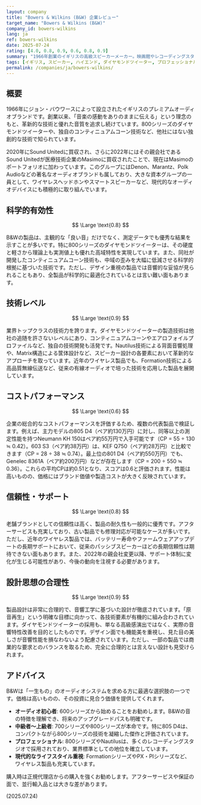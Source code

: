 ```yaml
---
layout: company
title: "Bowers & Wilkins (B&W) 企業レビュー"
target_name: "Bowers & Wilkins (B&W)"
company_id: bowers-wilkins
lang: ja
ref: bowers-wilkins
date: 2025-07-24
rating: [4.0, 0.8, 0.9, 0.6, 0.8, 0.9]
summary: "1966年創業のイギリスの高級スピーカーメーカー。映画館やレコーディングスタジオでの業務用から、高級オーディオファイル向けまで幅広い製品を展開。特に800シリーズのダイヤモンドツイーターは業界の象徴的存在。近年はワイヤレスヘッドホンやスマートスピーカーにも進出し、伝統的なオーディオブランドとしての地位を保ちながら現代的なライフスタイルにも対応している。"
tags: [イギリス, スピーカー, ハイエンド, ダイヤモンドツイーター, プロフェッショナル]
permalink: /companies/ja/bowers-wilkins/
---
```


## 概要

1966年にジョン・バウワースによって設立されたイギリスのプレミアムオーディオブランドです。創業以来、「音楽の感動をありのままに伝える」という理念のもと、革新的な技術と優れた音質を追求し続けています。800シリーズのダイヤモンドツイーターや、独自のコンティニュアムコーン技術など、他社にはない独創的な技術で知られています。

2020年にSound Unitedに買収され、さらに2022年にはその親会社であるSound Unitedが医療技術企業のMasimoに買収されたことで、現在はMasimoのポートフォリオに加わっています。このグループにはDenon、Marantz、Polk Audioなどの著名なオーディオブランドも属しており、大きな資本グループの一員として、ワイヤレスヘッドホンやスマートスピーカーなど、現代的なオーディオデバイスにも積極的に取り組んでいます。

## 科学的有効性

$$ \Large \text{0.8} $$

B&Wの製品は、主観的な「良い音」だけでなく、測定データでも優秀な結果を示すことが多いです。特に800シリーズのダイヤモンドツイーターは、その硬度と軽さから理論上も実測値上も優れた高域特性を実現しています。また、同社が開発したコンティニュアムコーン技術も、中域の歪みを大幅に低減させる科学的根拠に基づいた技術です。ただし、デザイン重視の製品では音響的な妥協が見られることもあり、全製品が科学的に最適化されているとは言い難い面もあります。

## 技術レベル

$$ \Large \text{0.9} $$

業界トップクラスの技術力を誇ります。ダイヤモンドツイーターの製造技術は他社の追随を許さないレベルにあり、コンティニュアムコーンやエアロフォイルプロファイルなど、独自の技術開発も活発です。Nautilus技術による背面音響処理や、Matrix構造による筐体設計など、スピーカー設計の各要素において革新的なアプローチを取っています。近年のワイヤレス製品でも、Formation技術による高品質無線伝送など、従来の有線オーディオで培った技術を応用した製品を展開しています。

## コストパフォーマンス

$$ \Large \text{0.6} $$

企業の総合的なコストパフォーマンスを評価するため、複数の代表製品で検証します。例えば、主力モデルの805 D4（ペア約130万円）に対し、同等以上の測定性能を持つNeumann KH 150はペア約55万円で入手可能です（CP = 55 ÷ 130 ≒ 0.42）。603 S3（ペア約38万円）は、KEF Q750（ペア約28万円）と比較できます（CP = 28 ÷ 38 ≒ 0.74）。最上位の801 D4（ペア約550万円）でも、Genelec 8361A（ペア約200万円）などが存在します（CP = 200 ÷ 550 ≒ 0.36）。これらの平均CPは約0.51となり、スコアは0.6と評価されます。性能は高いものの、価格にはブランド価値や製造コストが大きく反映されています。

## 信頼性・サポート

$$ \Large \text{0.8} $$

老舗ブランドとしての信頼性は高く、製品の耐久性も一般的に優秀です。アフターサービスも充実しており、古い製品でも修理対応が可能なケースが多いです。ただし、近年のワイヤレス製品では、バッテリー寿命やファームウェアアップデートの長期サポートにおいて、従来のパッシブスピーカーほどの長期信頼性は期待できない面もあります。また、2022年の親会社変更以降、サポート体制に変化が生じる可能性があり、今後の動向を注視する必要があります。

## 設計思想の合理性

$$ \Large \text{0.9} $$

製品設計は非常に合理的で、音響工学に基づいた設計が徹底されています。「原音再生」という明確な目標に向かって、各技術要素が有機的に組み合わされています。ダイヤモンドツイーターの採用も、単なる高級感演出ではなく、実際の音響特性改善を目的としたものです。デザイン面でも機能美を重視し、見た目の美しさが音響性能を損なわないよう配慮されています。ただし、一部の製品では商業的な要求とのバランスを取るため、完全に合理的とは言えない設計も見受けられます。

## アドバイス

B&Wは「一生もの」のオーディオシステムを求める方に最適な選択肢の一つです。価格は高いものの、その投資に見合う価値を提供してくれます。

- **オーディオ初心者**: 600シリーズから始めることをお勧めします。B&Wの音の特徴を理解でき、将来のアップグレードパスも明確です。
- **中級者〜上級者**: 700シリーズや800シリーズが本命です。特に805 D4は、コンパクトながら800シリーズの技術を凝縮した傑作と評価されています。
- **プロフェッショナル**: 800シリーズやNautilusは、多くのレコーディングスタジオで採用されており、業界標準としての地位を確立しています。
- **現代的なライフスタイル重視**: FormationシリーズやPX・PIシリーズなど、ワイヤレス製品も充実しています。

購入時は正規代理店からの購入を強くお勧めします。アフターサービスや保証の面で、並行輸入品とは大きな差があります。

(2025.07.24)